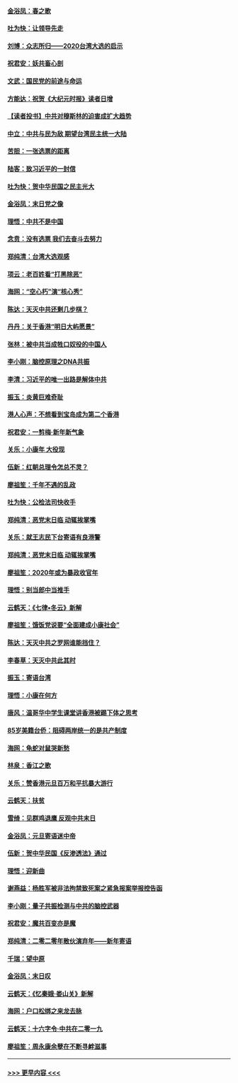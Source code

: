 #### [金浴凤：春之歌](../pages/nsc993/n11797687.md?t=01171122) 
#### [吐为快：让领导先走](../pages/nsc993/n11797512.md?t=01171122) 
#### [刘博：众志所归——2020台湾大选的启示](../pages/nsc993/n11796878.md?t=01171122) 
#### [祝君安：妖共畜心剖](../pages/nsc993/n11794273.md?t=01171122) 
#### [文武：国民党的前途与命运](../pages/nsc993/n11794198.md?t=01171122) 
#### [方能达：祝贺《大纪元时报》读者日增](../pages/nsc993/n11793807.md?t=01171122) 
#### [【读者投书】中共对穆斯林的迫害成扩大趋势](../pages/nsc993/n11791371.md?t=01171122) 
#### [中立：中共与民为敌 期望台湾民主统一大陆](../pages/nsc993/n11790392.md?t=01171122) 
#### [苦胆：一张选票的距离](../pages/nsc993/n11788914.md?t=01171122) 
#### [陆客：致习近平的一封信](../pages/nsc993/n11788867.md?t=01171122) 
#### [吐为快：贺中华民国之民主光大](../pages/nsc993/n11788618.md?t=01171122) 
#### [金浴凤：末日党之像](../pages/nsc993/n11787475.md?t=01171122) 
#### [理悟：中共不是中国](../pages/nsc993/n11787463.md?t=01171122) 
#### [念贲：没有选票  我们去奋斗去努力](../pages/nsc993/n11787398.md?t=01171122) 
#### [郑纯清：台湾大选观感](../pages/nsc993/n11786210.md?t=01171122) 
#### [项云：老百姓看“打黑除恶”](../pages/nsc993/n11785398.md?t=01171122) 
#### [海网：“空心朽”演“核心秀”](../pages/nsc993/n11783874.md?t=01171122) 
#### [陈达：天灭中共还剩几步棋？](../pages/nsc993/n11783719.md?t=01171122) 
#### [丹丹：关于香港“明日大屿愿景”](../pages/nsc993/n11783273.md?t=01171122) 
#### [张林：被中共当成牲口奴役的中国人](../pages/nsc993/n11782397.md?t=01171122) 
#### [李小刚：脑控原理之DNA共振](../pages/nsc993/n11780962.md?t=01171122) 
#### [李清：习近平的唯一出路是解体中共](../pages/nsc993/n11780866.md?t=01171122) 
#### [振玉：炎黄巨难奇耻](../pages/nsc993/n11779632.md?t=01171122) 
#### [港人心声：不想看到宝岛成为第二个香港](../pages/nsc993/n11778817.md?t=01171122) 
#### [祝君安：一剪梅‧新年新气象](../pages/nsc993/n11776340.md?t=01171122) 
#### [关乐：小康年 大役现](../pages/nsc993/n11774213.md?t=01171122) 
#### [伍新：红朝总理令怎总不灵？](../pages/nsc993/n11770813.md?t=01171122) 
#### [廖祖笙：千年不遇的乱政](../pages/nsc993/n11770373.md?t=01171122) 
#### [吐为快：公检法司快收手](../pages/nsc993/n11770359.md?t=01171122) 
#### [郑纯清：恶党末日临 动辄挨掌嘴](../pages/nsc993/n11769912.md?t=01171122) 
#### [关乐：就王志民下台寄语有良港警](../pages/nsc993/n11769903.md?t=01171122) 
#### [郑纯清：恶党末日临 动辄挨掌嘴](../pages/nsc993/n11769356.md?t=01171122) 
#### [廖祖笙：2020年或为暴政收官年](../pages/nsc993/n11768216.md?t=01171122) 
#### [理悟：别当郎中当推手](../pages/nsc993/n11768243.md?t=01171122) 
#### [云鹤天：《七律▪冬云》新解](../pages/nsc993/n11768204.md?t=01171122) 
#### [廖祖笙：饿饭党说要“全面建成小康社会”](../pages/nsc993/n11767482.md?t=01171122) 
#### [陈达：天灭中共之罗网谁能挡住？](../pages/nsc993/n11767465.md?t=01171122) 
#### [李春草：天灭中共此其时](../pages/nsc993/n11767452.md?t=01171122) 
#### [振玉：寄语台湾](../pages/nsc993/n11767432.md?t=01171122) 
#### [理悟：小康在何方](../pages/nsc993/n11767394.md?t=01171122) 
#### [唐风：温哥华中学生课堂讲香港被踢下体之思考](../pages/nsc993/n11766848.md?t=01171122) 
#### [85岁美籍台侨：阻碍两岸统一的是共产制度](../pages/nsc993/n11765043.md?t=01171122) 
#### [海网：龟蛇对鼠哭新愁](../pages/nsc993/n11764895.md?t=01171122) 
#### [林泉：香江之歌](../pages/nsc993/n11764415.md?t=01171122) 
#### [关乐：赞香港元旦百万和平抗暴大游行](../pages/nsc993/n11764382.md?t=01171122) 
#### [云鹤天：扶贫](../pages/nsc993/n11764245.md?t=01171122) 
#### [雪绮：见群鸡退鹰  反观中共末日](../pages/nsc993/n11762112.md?t=01171122) 
#### [金浴凤：元旦寄语迷中帝](../pages/nsc993/n11761788.md?t=01171122) 
#### [伍新：贺中华民国《反渗透法》通过](../pages/nsc993/n11761994.md?t=01171122) 
#### [理悟：迎新曲](../pages/nsc993/n11761152.md?t=01171122) 
#### [谢燕益：杨胜军被非法拘禁致死案之紧急报案举报控告函](../pages/nsc993/n11756134.md?t=01171122) 
#### [李小刚：量子共振检测与中共的脑控武器](../pages/nsc993/n11754518.md?t=01171122) 
#### [祝君安：魔共百变亦是魔](../pages/nsc993/n11754469.md?t=01171122) 
#### [郑纯清：二零二零年散伙演弃年——新年寄语](../pages/nsc993/n11754195.md?t=01171122) 
#### [千瑞：望中原](../pages/nsc993/n11754159.md?t=01171122) 
#### [金浴凤：末日叹](../pages/nsc993/n11752359.md?t=01171122) 
#### [云鹤天：《忆秦娥‧娄山关》新解](../pages/nsc993/n11752348.md?t=01171122) 
#### [海网：户口松绑之来龙去脉](../pages/nsc993/n11752328.md?t=01171122) 
#### [云鹤天：十六字令‧中共在二零一九](../pages/nsc993/n11752305.md?t=01171122) 
#### [廖祖笙：周永康余孽在不断寻衅滋事](../pages/nsc993/n11751013.md?t=01171122) 

----
#### [ >>> 更早内容 <<< ](../indexes/nsc993-earlier.md)
